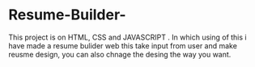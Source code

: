 # Resume-Builder-
This project is on HTML, CSS and JAVASCRIPT . In which using of this i have made a resume bulider web this take input from user and make reusme design, you can also chnage the desing the way you want.
